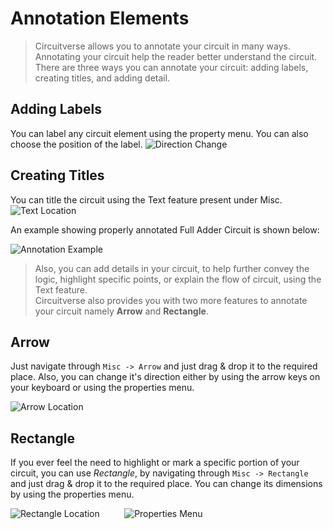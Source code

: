 # Annotation Elements

> Circuitverse allows you to annotate your circuit in many ways. <br />
> Annotating your circuit help the reader better understand the circuit. There are three ways you can annotate your circuit: adding labels, creating titles, and adding detail.

## Adding Labels

You can label any circuit element using the property menu. You can also choose the position of the label.
![Direction Change](/images/label.png)

## Creating Titles

You can title the circuit using the Text feature present under Misc.
![Text Location](/images/text-location.png)


An example showing properly annotated Full Adder Circuit is shown below:

![Annotation Example](/images/annotation-example.png)

> Also, you can add details in your circuit, to help further convey the logic, highlight specific points, or explain the flow of circuit, using the Text feature. <br/>
> Circuitverse also provides you with two more features to annotate your circuit namely **Arrow** and **Rectangle**.

## Arrow 

Just navigate through `Misc -> Arrow` and just drag & drop it to the required place. Also, you can change it's direction either by using the arrow keys on your keyboard or using the properties menu.

![Arrow Location](/images/arrow-navigate.png)

## Rectangle

If you ever feel the need to highlight or mark a specific portion of your circuit, you can use *Rectangle*, by navigating through `Misc -> Rectangle` and just drag & drop it to the required place. You can change its dimensions by using the properties menu.

![Rectangle Location](/images/rectangle_navigate.png)&nbsp;&nbsp;&nbsp;&nbsp;&nbsp;&nbsp;&nbsp;&nbsp;&nbsp;     ![Properties Menu](/images/properties_rect.png)



